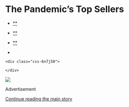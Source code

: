 <div id="app">

<div>

<div>

<div class="css-6ubjj1">

<div data-role="main">

<div class="css-adrcqs">

<div class="css-1f15qsr">

# The Pandemic’s Top Sellers

<div class="css-6h8erb">

<div class="css-177v173">

<div class="css-2opxtz" data-role="toolbar" data-aria-label="Share Slideshow">

  - [**](https://www.facebookcorewwwi.onion/sharer.php?app_id=9869919170&u=https%3A%2F%2Fwww.nytimes3xbfgragh.onion%2Fslideshow%2F2020%2F07%2F31%2Frealestate%2Fthe-pandemics-top-sellers.html%3Fsmid%3Dfb-share&name=The%20Pandemic%E2%80%99s%20Top%20Sellers&redirect_uri=https%3A%2F%2Fwww.facebookcorewwwi.onion%2F)

  - [**](https://twitter.com/intent/tweet?url=https%3A%2F%2Fwww.nytimes3xbfgragh.onion%2Fslideshow%2F2020%2F07%2F31%2Frealestate%2Fthe-pandemics-top-sellers.html%3Fsmid%3Dtw-share&text=The%20Pandemic%E2%80%99s%20Top%20Sellers)

  - [**](mailto:?subject=nytimes3xbfgragh.onion%3A%20The%20Pandemic%E2%80%99s%20Top%20Sellers&body=From%20The%20New%20York%20Times%3A%0A%0AThe%20Pandemic%E2%80%99s%20Top%20Sellers%0A%0AAs%20we%20shelter%20in%20place%2C%20the%20things%20we%E2%80%99ve%20been%20buying%20for%20our%20homes%20have%20shifted%20a%20bit.%0A%0Ahttps%3A%2F%2Fwww.nytimes3xbfgragh.onion%2Fslideshow%2F2020%2F07%2F31%2Frealestate%2Fthe-pandemics-top-sellers.html%3Fsmid%3Dem-share)

  - 
    
    <div class="css-6n7j50">
    
    </div>

</div>

</div>

</div>

<div class="css-c2io1o">

<div class="css-157b6cd">

<div class="css-1rqhedk">

</div>

<div class="css-x9bynz">

<div class="css-flfj3q">

<div class="css-efvwyo">

![](https://static01.graylady3jvrrxbe.onion/images/2020/07/31/realestate/31bestselling7/31bestselling7-superJumbo.jpg?quality=75&auto=webp&disable=upscale)

</div>

</div>

<div class="css-fbohnr">

<div class="css-ma4ch">

<div class="css-17vff4o">

Advertisement

</div>

[Continue reading the main
story](#after-right-0)

<div class="ad right-0-wrapper" style="text-align:center;height:100%;display:block">

<div id="right-0" class="place-ad" data-position="mid1" data-size-key="column">

</div>

</div>

<div id="after-right-0">

</div>

</div>

<div class="css-1ro4sa3">

<div class="slideshow-metadata-block css-1cnfvma" data-aria-live="polite">

<span class="css-1ly73wi e1tej78p0">Slide 1 of 4,</span>

<div class="css-1vbanrr">

**Billy Bookcase:** A bookshelf with adjustable shelves and a classic
look that doesn’t go out of style (from $49 at
[Ikea](https://www.ikea.com/us/en/p/billy-bookcase-white-00263850/))  

</div>

<div class="css-1ic10kh">

.

</div>

</div>

<div class="css-11o0zik">

<div class="css-2opxtz" data-role="toolbar" data-aria-label="Share Slideshow">

  - [**](https://www.facebookcorewwwi.onion/sharer.php?app_id=9869919170&u=https%3A%2F%2Fwww.nytimes3xbfgragh.onion%2Fslideshow%2F2020%2F07%2F31%2Frealestate%2Fthe-pandemics-top-sellers.html%3Fsmid%3Dfb-share&name=The%20Pandemic%E2%80%99s%20Top%20Sellers&redirect_uri=https%3A%2F%2Fwww.facebookcorewwwi.onion%2F)

  - [**](https://twitter.com/intent/tweet?url=https%3A%2F%2Fwww.nytimes3xbfgragh.onion%2Fslideshow%2F2020%2F07%2F31%2Frealestate%2Fthe-pandemics-top-sellers.html%3Fsmid%3Dtw-share&text=The%20Pandemic%E2%80%99s%20Top%20Sellers)

  - [**](mailto:?subject=nytimes3xbfgragh.onion%3A%20The%20Pandemic%E2%80%99s%20Top%20Sellers&body=From%20The%20New%20York%20Times%3A%0A%0AThe%20Pandemic%E2%80%99s%20Top%20Sellers%0A%0AAs%20we%20shelter%20in%20place%2C%20the%20things%20we%E2%80%99ve%20been%20buying%20for%20our%20homes%20have%20shifted%20a%20bit.%0A%0Ahttps%3A%2F%2Fwww.nytimes3xbfgragh.onion%2Fslideshow%2F2020%2F07%2F31%2Frealestate%2Fthe-pandemics-top-sellers.html%3Fsmid%3Dem-share)

  - 
    
    <div class="css-6n7j50">
    
    </div>

</div>

</div>

</div>

</div>

</div>

</div>

</div>

<div class="css-1l3m0pt">

<div class="css-1tih3zn">

</div>

<div class="css-fvka1g">

<div class="css-l6b1o6">

<div class="css-11img8u">

<div class="css-r3fzrd">

</div>

<div class="css-r3fzrd">

</div>

</div>

<div class="css-11img8u">

<div class="css-r3fzrd">

</div>

<div class="css-r3fzrd">

</div>

</div>

</div>

</div>

<div class="css-1q44yri" style="transform:translateY(0px)">

<div class="css-1g0t0b2" style="position:static">

<div class="css-veutzq">

### The Pandemic’s Top Sellers

As we shelter in place, the things we’ve been buying for our homes have
shifted a bit.

</div>

<div class="css-1anwcxv">

</div>

</div>

</div>

## Slideshow controls

<div class="css-11bnb1r">

<div>

<span class="css-pa1wgl">1</span> / 4

</div>

</div>

<span class="css-1ly73wi e1tej78p0">Previous slide</span>

<div class="css-11xau8q">

</div>

<span class="css-1ly73wi e1tej78p0">Next slide</span>

<div class="css-18y7kfb">

</div>

</div>

</div>

</div>

</div>

</div>

</div>

</div>

</div>
